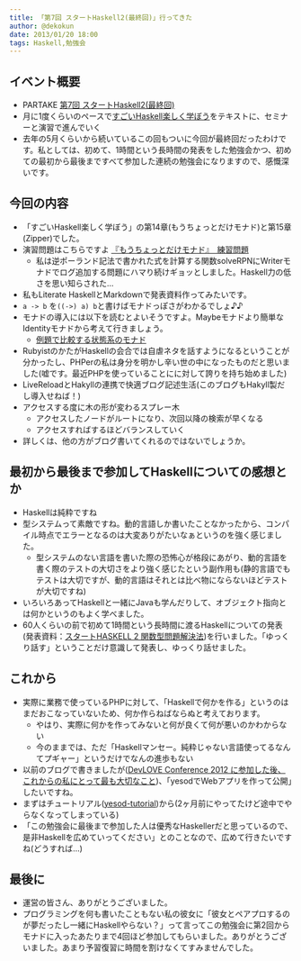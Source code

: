 ```yaml
---
title: 「第7回 スタートHaskell2(最終回)」行ってきた
author: @dekokun
date: 2013/01/20 18:00
tags: Haskell,勉強会
---
```



## イベント概要

* PARTAKE
[第7回 スタートHaskell2(最終回) ](http://partake.in/events/60b9a21c-8282-4abe-8820-099d65f69a62)
* 月に1度くらいのペースで[すごいHaskell楽しく学ぼう](http://www.amazon.co.jp/すごいHaskellたのしく学ぼう-Miran-Lipovača/dp/4274068854)をテキストに、セミナーと演習で進んでいく
* 去年の5月くらいから続いているこの回もついに今回が最終回だったわけです。私としては、初めて、1時間という長時間の発表をした勉強会かつ、初めての最初から最後まですべて参加した連続の勉強会になりますので、感慨深いです。

## 今回の内容

* 「すごいHaskell楽しく学ぼう」の第14章(もうちょっとだけモナド)と第15章(Zipper)でした。
* 演習問題はこちらですよ [『もうちょっとだけモナド』　練習問題](http://wiki.haskell.jp/Workshop/StartHaskell2/exercise14#readerモナドを使ってみよう)
    * 私は逆ポーランド記法で書かれた式を計算する関数solveRPNにWriterモナドでログ追加する問題にハマり続けギョッとしました。Haskell力の低さを思い知らされた…
* 私もLiterate HaskellとMarkdownで発表資料作ってみたいです。
* `a -> b` を`((->) a) b`と書けばモナドっぽさがわかるでしょ♪♪
* モナドの導入には以下を読むとよいそうですよ。Maybeモナドより簡単なIdentityモナドから考えて行きましょう。
    * [例題で比較する状態系のモナド](http://d.hatena.ne.jp/kazu-yamamoto/20090826/1251258560)
* RubyistのかたがHaskellの会合では自虐ネタを話すようになるということが分かったし、PHPerの私は身分を明かし辛い世の中になったものだと思いました(嘘です。最近PHPを使っていることにに対して誇りを持ち始めました)
* LiveReloadとHakyllの連携で快適ブログ記述生活(このブログもHakyll製だし導入せねば！)
* アクセスする度に木の形が変わるスプレー木
    * アクセスしたノードがルートになり、次回以降の検索が早くなる
    * アクセスすればするほどバランスしていく
* 詳しくは、他の方がブログ書いてくれるのではないでしょうか。

## 最初から最後まで参加してHaskellについての感想とか

* Haskellは純粋ですね
* 型システムって素敵ですね。動的言語しか書いたことなかったから、コンパイル時点でエラーとなるのは大変ありがたいなぁというのを強く感じました。
    * 型システムのない言語を書いた際の恐怖心が格段にあがり、動的言語を書く際のテストの大切さをより強く感じたという副作用も(静的言語でもテストは大切ですが、動的言語はそれとは比べ物にならないほどテストが大切ですね)
* いろいろあってHaskellと一緒にJavaも学んだりして、オブジェクト指向とは何かというのもよく学べました。
* 60人くらいの前で初めて1時間という長時間に渡るHaskellについての発表(発表資料：[スタートHASKELL 2 関数型問題解決法](http://dekokun.github.com/StartHaskell2-Chapter10/?theme=beige&transition=page#/))を行いました。「ゆっくり話す」ということだけ意識して発表し、ゆっくり話せました。

## これから

* 実際に業務で使っているPHPに対して、「Haskellで何かを作る」というのはまだおこなっていないため、何か作らねばならぬと考えております。
    * やはり、実際に何かを作ってみないと何が良くて何が悪いのかわからない
    * 今のままでは、ただ「Haskellマンセー。純粋じゃない言語使ってるなんてプギャー」というだけでなんの進歩もない
* 以前のブログで書きましたが([DevLOVE Conference 2012 に参加した後、これからの私にとって最も大切なこと](http://dekokun.github.com/posts/2012-12-16.html))、「yesodでWebアプリを作って公開」したいですね。
* まずはチュートリアル([yesod-tutorial](https://github.com/seizans/yesod-tutorial))から(2ヶ月前にやってたけど途中でやらなくなってしまっている)
* 「この勉強会に最後まで参加した人は優秀なHaskellerだと思っているので、是非Haskellを広めていってください」とのことなので、広めて行きたいですね(どうすれば…)

## 最後に

* 運営の皆さん、ありがとうございました。
* プログラミングを何も書いたこともない私の彼女に「彼女とペアプロするのが夢だったし一緒にHaskellやらない？」って言ってこの勉強会に第2回からモナドに入ったあたりまで4回ほど参加してもらいました。ありがとうございました。あまり予習復習に時間を割けなくてすみませんでした。

